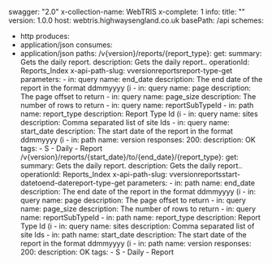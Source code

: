 swagger: "2.0"
x-collection-name: WebTRIS
x-complete: 1
info:
  title: ""
  version: 1.0.0
host: webtris.highwaysengland.co.uk
basePath: /api
schemes:
- http
produces:
- application/json
consumes:
- application/json
paths:
  /v{version}/reports/{report_type}:
    get:
      summary: Gets the daily report.
      description: Gets the daily report..
      operationId: Reports_Index
      x-api-path-slug: vversionreportsreport-type-get
      parameters:
      - in: query
        name: end_date
        description: The end date of the report in the format ddmmyyyy (i
      - in: query
        name: page
        description: The page offset to return
      - in: query
        name: page_size
        description: The number of rows to return
      - in: query
        name: reportSubTypeId
      - in: path
        name: report_type
        description: Report Type Id (i
      - in: query
        name: sites
        description: Comma separated list of site Ids
      - in: query
        name: start_date
        description: The start date of the report in the format ddmmyyyy (i
      - in: path
        name: version
      responses:
        200:
          description: OK
      tags:
      - S
      - Daily
      - Report
  /v{version}/reports/{start_date}/to/{end_date}/{report_type}:
    get:
      summary: Gets the daily report.
      description: Gets the daily report..
      operationId: Reports_Index
      x-api-path-slug: vversionreportsstart-datetoend-datereport-type-get
      parameters:
      - in: path
        name: end_date
        description: The end date of the report in the format ddmmyyyy (i
      - in: query
        name: page
        description: The page offset to return
      - in: query
        name: page_size
        description: The number of rows to return
      - in: query
        name: reportSubTypeId
      - in: path
        name: report_type
        description: Report Type Id (i
      - in: query
        name: sites
        description: Comma separated list of site Ids
      - in: path
        name: start_date
        description: The start date of the report in the format ddmmyyyy (i
      - in: path
        name: version
      responses:
        200:
          description: OK
      tags:
      - S
      - Daily
      - Report